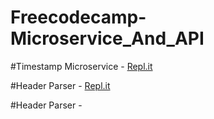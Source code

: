 # Freecodecamp-Microservice_And_API

#Timestamp Microservice - [Repl.it](https://replit.com/@JaspreetSingh32/Timestamp-Microservice)

#Header Parser - [Repl.it](https://Header-Parser.jaspreetsingh32.repl.co)

#Header Parser - 
